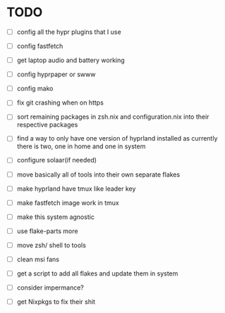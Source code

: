 # TODO

- [ ] config all the hypr plugins that I use
- [ ] config fastfetch

- [ ] get laptop audio and battery working
- [ ] config hyprpaper or swww
- [ ] config mako
- [ ] fix git crashing when on https
- [ ] sort remaining packages in zsh.nix and configuration.nix into their
      respective packages
- [ ] find a way to only have one version of hyprland installed as currently
      there is two, one in home and one in system
- [ ] configure solaar(if needed)
- [ ] move basically all of tools into their own separate flakes
- [ ] make hyprland have tmux like leader key
- [ ] make fastfetch image work in tmux
- [ ] make this system agnostic
- [ ] use flake-parts more
- [ ] move zsh/ shell to tools
- [ ] clean msi fans
- [ ] get a script to add all flakes and update them in system
- [ ] consider impermance?
- [ ] get Nixpkgs to fix their shit
